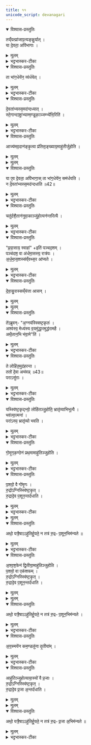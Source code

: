 ```yaml
---
title: ११
unicode_script: devanagari
---
```


<details open><summary>विश्वास-प्रस्तुतिः</summary>

तय्ँयत्प्रा॑जाप॒त्यङ्कु॒र्यात् ।  
या दे॒वता॒ अपि॑भागाः ।  
</details>

<details><summary>मूलम्</summary>

तय्ँयत्प्रा॑जाप॒त्यङ्कु॒र्यात् ।  
या दे॒वता॒ अपि॑भागाः ।  
</details>

<details><summary>भट्टभास्कर-टीका</summary>

1वैश्वदेवो वा इति ॥ प्राजापत्यमेव यदि कुर्यात् या अन्या देवता अपिभागाः संभावितभागाः । संभावनायामपिशब्दः ।  
</details>

<details open><summary>विश्वास-प्रस्तुतिः</summary>

ता भा॑ग॒धेये॑न॒ व्य॑र्धयेत् ।  
</details>

<details><summary>मूलम्</summary>

ता भा॑ग॒धेये॑न॒ व्य॑र्धयेत् ।  
</details>

<details><summary>भट्टभास्कर-टीका</summary>

ताः भागधेयेन आत्मीयेन व्यर्धयेत् वियोजयेत् ।  
</details>

<details open><summary>विश्वास-प्रस्तुतिः</summary>

दे॒वता॑भ्यस्स॒मद॑न्दध्यात् ।  
स्ते॒गान्दꣵष्ट्रा॑भ्याम्म॒ण्डूका॒ञ्जम्भ्ये॑भि॒रिति॑ ।  
</details>

<details><summary>मूलम्</summary>

दे॒वता॑भ्यस्स॒मद॑न्दध्यात् ।  
स्ते॒गान्दꣵष्ट्रा॑भ्याम्म॒ण्डूका॒ञ्जम्भ्ये॑भि॒रिति॑ ।  
</details>

<details><summary>भट्टभास्कर-टीका</summary>

ततो देवताभ्यः समदं कलहं दध्यात् उत्पादयेत् सह माद्यन्त्यस्यामिति समत् कलहः, अधिकरणे संपदादित्वात् क्विप् । स्तेगादिभ्यो होमस्सर्वा देवतास्समर्धयति समृद्धभागाः करोति ।  
</details>

<details open><summary>विश्वास-प्रस्तुतिः</summary>

आज्य॑मव॒दान॑ङ्कृ॒त्वा प्र॑तिस॒ङ्ख्याय॒माहु॑तीर्जुहोति ।  
</details>

<details><summary>मूलम्</summary>

आज्य॑मव॒दान॑ङ्कृ॒त्वा प्र॑तिस॒ङ्ख्याय॒माहु॑तीर्जुहोति ।  
</details>


<details><summary>मूलम्</summary>

या ए॒व दे॒वता॒ अपि॑भागाः ।  
ता भा॑ग॒धेये॑न॒ सम॑र्धयति ।  
</details>

<details open><summary>विश्वास-प्रस्तुतिः</summary>

या ए॒व दे॒वता॒ अपि॑भागा॒स् ता भा॑ग॒धेये॑न॒ सम॑र्धयति ।  
न दे॒वता॑भ्यस्स॒मद॑न्दधाति ॥42॥  
</details>

<details><summary>मूलम्</summary>

या ए॒व दे॒वता॒ अपि॑भागा॒स् ता भा॑ग॒धेये॑न॒ सम॑र्धयति ।  
न दे॒वता॑भ्यस्स॒मद॑न्दधाति ॥42॥  
</details>

<details><summary>भट्टभास्कर-टीका</summary>

आज्यमवदानं अवदानप्रमाणं कृत्वा गृहीत्वा आहुतीर्जुहोति प्रतिसंख्यायं प्रतिसंख्याय 'ख्या प्रकथने' प्रत्येकं सम्यक्कथयित्वा मन्त्रान् जुहोति प्रतिमन्त्रमिति यावत् । आभीक्ष्ण्ये णमुल्, 'आतो युक्विण्कृतोः' इति युक् ॥
</details>

<details open><summary>विश्वास-प्रस्तुतिः</summary>

चतु॑र्दशै॒तान॑नुवा॒काञ्जु॑हो॒त्यन॑न्तरित्यै ।  
</details>

<details><summary>मूलम्</summary>

चतु॑र्दशै॒तान॑नुवा॒काञ्जु॑हो॒त्यन॑न्तरित्यै ।  
</details>

<details><summary>भट्टभास्कर-टीका</summary>

2चतुर्दशेति ॥ हविष्षु हुतेषु नारिष्ठान् हुत्वा एतैश्चतुर्दशानुवाकैश्शरीरहोमान् जुहोति । अनन्तरित्यै कस्याश्चिदपि देवताया अनन्तर्हितत्वाय ।  
</details>

<details open><summary>विश्वास-प्रस्तुतिः</summary>

"प्र॒या॒साय॒ स्वाहा॑" +इति॑ पञ्चद॒शम् ।  
पञ्च॑दश॒ वा अ॑र्धमा॒सस्य॒ रात्र॑यः ।  
अ॒र्ध॒मा॒स॒शस्स॑व्ँवथ्स॒र आ॑प्यते ।  
</details>

<details><summary>मूलम्</summary>

"प्र॒या॒साय॒ स्वाहा॑" +इति॑ पञ्चद॒शम् ।  
पञ्च॑दश॒ वा अ॑र्धमा॒सस्य॒ रात्र॑यः ।  
अ॒र्ध॒मा॒स॒शस्स॑व्ँवथ्स॒र आ॑प्यते ।  
</details>

<details><summary>भट्टभास्कर-टीका</summary>

पञ्चदशमिति । क्रमप्राप्तं 'द्यौस्ते पृष्ठं' इति हित्वा 'प्रयासाय' इति पञ्चदशस्यानुवाकस्य स्थाने जुहोति तत्संख्याद्वारेण संवत्सराप्तौ संवत्सरनिलयास्सर्वा देवताः प्रीता भवन्ति ।  
ततः 'चित्तं सन्तानेन' इति षोडशं हुत्वा 'द्यौस्ते पृष्ठं' इति सप्तदशः कार्यः ॥
</details>

<details open><summary>विश्वास-प्रस्तुतिः</summary>

दे॒वा॒सु॒रास्सय्ँय॑त्ता आसन् ।  
</details>

<details><summary>मूलम्</summary>

दे॒वा॒सु॒रास्सय्ँय॑त्ता आसन् ।  
</details>


<details><summary>मूलम्</summary>

ते॑ऽब्रुवन्न॒ग्नय॑स्स्विष्ट॒कृतः॑ ।  
अश्व॑स्य॒ मेध्य॑स्य व॒यमु॑द्धा॒रमुद्ध॑रामहै ।  
अथै॒तान॒भि भ॑वा॒मेति॑ ।
</details>

<details open><summary>विश्वास-प्रस्तुतिः</summary>

ते॑ऽब्रुवन्- "अ॒ग्नय॑स्स्विष्ट॒कृतः॑ ।  
अश्व॑स्य॒ मेध्य॑स्य व॒यमु॑द्धा॒रमुद्ध॑रामहै ।  
अथै॒तान॒भि भ॑वा॒मे"ति॑ ।  
</details>

<details><summary>मूलम्</summary>

ते॑ऽब्रुवन्- "अ॒ग्नय॑स्स्विष्ट॒कृतः॑ ।  
अश्व॑स्य॒ मेध्य॑स्य व॒यमु॑द्धा॒रमुद्ध॑रामहै ।  
अथै॒तान॒भि भ॑वा॒मे"ति॑ ।  
</details>

<details><summary>भट्टभास्कर-टीका</summary>

3देवासुरा इत्यादि ॥ देवासुरेषु संयत्तेषु ये अश्वमेधस्य त्रयः स्विष्टकृतः तेऽब्रुवन् अस्य मेध्यस्याश्वस्य संबन्धि किंचिद्द्रव्यं वयमुद्धारं आत्मीयभागादधिकं भागं उद्धरामहै तत एतान् असुरान् अभिभवामेति ।  
</details>

<details open><summary>विश्वास-प्रस्तुतिः</summary>

ते लोहि॑त॒मुद॑हरन्त ।  
ततो॑ दे॒वा अभ॑वन्न् ॥43॥  
पराऽसु॑राः ।  
</details>

<details><summary>मूलम्</summary>

ते लोहि॑त॒मुद॑हरन्त ।  
ततो॑ दे॒वा अभ॑वन्न् ॥43॥  
पराऽसु॑राः ।  
</details>

<details><summary>भट्टभास्कर-टीका</summary>

अथ देवैरनुज्ञाते लोहितं अश्वस्य उदहरन्त अधिकं गृहीतवन्तः ।  
</details>

<details open><summary>विश्वास-प्रस्तुतिः</summary>

यथ्स्वि॑ष्ट॒कृद्भ्यो॒ लोहि॑तञ्जु॒होति॒ भ्रातृ॑व्याभिभूत्यै ।  
भव॑त्या॒त्मना॑ ।  
परा॑ऽस्य॒ भ्रातृ॑व्यो भवति ।  
</details>

<details><summary>मूलम्</summary>

यथ्स्वि॑ष्ट॒कृद्भ्यो॒ लोहि॑तञ्जु॒होति॒ भ्रातृ॑व्याभिभूत्यै ।  
भव॑त्या॒त्मना॑ ।  
परा॑ऽस्य॒ भ्रातृ॑व्यो भवति ।  
</details>

<details><summary>भट्टभास्कर-टीका</summary>

तस्मात् स्विष्टकृद्भ्यो लोहितहोमो भ्रातृव्याभिभूत्यै भवति ॥
</details>

<details open><summary>विश्वास-प्रस्तुतिः</summary>

गो॒मृ॒ग॒क॒ण्ठेन॑ प्रथ॒मामाहु॑तिञ्जुहोति ।  
</details>

<details><summary>मूलम्</summary>

गो॒मृ॒ग॒क॒ण्ठेन॑ प्रथ॒मामाहु॑तिञ्जुहोति ।  
</details>

<details><summary>भट्टभास्कर-टीका</summary>

4गोमृगकण्ठेनेत्यादि ॥ उक्तो गोमृगः । तस्य कण्ठे बिले अश्वस्य लोहितमानीय तेन प्रथमामाहुतिं जुहोति पशुसिद्धि हेतुत्वात् ।  
</details>

<details open><summary>विश्वास-प्रस्तुतिः</summary>

प॒शवो॒ वै गो॑मृ॒गः ।  
रु॒द्रो॑ऽग्निस्स्वि॑ष्ट॒कृत् ।  
रु॒द्रादे॒व प॒शून॒न्तर्द॑धाति ।  
</details>

<details><summary>मूलम्</summary>

प॒शवो॒ वै गो॑मृ॒गः ।  
रु॒द्रो॑ऽग्निस्स्वि॑ष्ट॒कृत् ।  
रु॒द्रादे॒व प॒शून॒न्तर्द॑धाति ।  
</details>

<details><summary>भट्टभास्कर-टीका</summary>

पशवो गोमृगः । स्वयं रुद्र एव स्विष्टकृदग्निः तद्रूपेणाविर्भावात् । तस्मादनेन होमो रुद्रात्पशूनन्तर्दधाति दर्शनपथादपनयति ।  
</details>


<details><summary>मूलम्</summary>

अथो॒ यत्रै॒षाऽऽहु॑तिर्हू॒यते॑ ।  
न तत्र॑ रु॒द्रᳶ प॒शून॒भिम॑न्यते ॥44॥
</details>

<details open><summary>विश्वास-प्रस्तुतिः</summary>

अथो॒ यत्रै॒षाऽऽहु॑तिर्हू॒यते॒ न तत्र॑ रु॒द्रᳶ प॒शून॒भिम॑न्यते ॥
</details>

<details><summary>मूलम्</summary>

अथो॒ यत्रै॒षाऽऽहु॑तिर्हू॒यते॒ न तत्र॑ रु॒द्रᳶ प॒शून॒भिम॑न्यते ॥
</details>

<details><summary>भट्टभास्कर-टीका</summary>

अथो अपिच यत्रैषाऽऽहुतिः गोमृगकण्ठेन रुद्रात्मने स्विष्टकृते हूयते तत्र देशे रुद्रोऽपि पशून् नाभिमन्यते हन्तुमना न बुध्यते ॥
</details>

<details open><summary>विश्वास-प्रस्तुतिः</summary>

अ॒श्व॒श॒फेन॑ द्वि॒तीया॒माहु॑तिञ्जुहोति ।  
प॒शवो॒ वा एक॑शफम् ।  
रु॒द्रो॑ऽग्निस्स्वि॑ष्ट॒कृत् ।  
रु॒द्रादे॒व प॒शून॒न्तर्द॑धाति ।  
</details>

<details><summary>मूलम्</summary>

अ॒श्व॒श॒फेन॑ द्वि॒तीया॒माहु॑तिञ्जुहोति ।  
प॒शवो॒ वा एक॑शफम् ।  
रु॒द्रो॑ऽग्निस्स्वि॑ष्ट॒कृत् ।  
रु॒द्रादे॒व प॒शून॒न्तर्द॑धाति ।  
</details>


<details><summary>मूलम्</summary>

अथो॒ यत्रै॒षाऽऽहु॑तिर्हू॒यते॑ ।  
न तत्र॑ रु॒द्रᳶ प॒शून॒भिम॑न्यते ।  
</details>

<details open><summary>विश्वास-प्रस्तुतिः</summary>

अथो॒ यत्रै॒षाऽऽहु॑तिर्हू॒यते॒ न तत्र॑ रु॒द्रᳶ प॒शून॒भिम॑न्यते ।  
</details>

<details><summary>मूलम्</summary>

अथो॒ यत्रै॒षाऽऽहु॑तिर्हू॒यते॒ न तत्र॑ रु॒द्रᳶ प॒शून॒भिम॑न्यते ।  
</details>

<details><summary>भट्टभास्कर-टीका</summary>

5अश्वशफेनेत्यादि ॥ अश्वशफं बिलयुक्तं कृत्वा लोहितमवदाय जुहोति । गतमन्यत् ॥
</details>

<details open><summary>विश्वास-प्रस्तुतिः</summary>

अ॒य॒स्मये॑न कम॒ण्डलु॑ना तृ॒तीया॑म् ।  
</details>

<details><summary>मूलम्</summary>

अ॒य॒स्मये॑न कम॒ण्डलु॑ना तृ॒तीया॑म् ।  
</details>

<details><summary>भट्टभास्कर-टीका</summary>

6अयस्मयेनेत्यादि ॥ भत्वाद्रुत्वाभावः ।  
</details>

<details open><summary>विश्वास-प्रस्तुतिः</summary>

आहु॑तिञ्जुहोत्याया॒स्यो॑ वै प्र॒जाः ।  
रु॒द्रो॑ऽग्निस्स्वि॑ष्ट॒कृत् ।  
रु॒द्रादे॒व प्र॒जा अ॒न्तर्द॑धाति ।  
</details>

<details><summary>मूलम्</summary>

आहु॑तिञ्जुहोत्याया॒स्यो॑ वै प्र॒जाः ।  
रु॒द्रो॑ऽग्निस्स्वि॑ष्ट॒कृत् ।  
रु॒द्रादे॒व प्र॒जा अ॒न्तर्द॑धाति ।  
</details>


<details><summary>मूलम्</summary>

अथो॒ यत्रै॒षाऽऽहु॑तिर्हू॒यते॑ ।  
न तत्र॑ रु॒द्रᳶ प्र॒जा अ॒भिम॑न्यते ॥45॥  
</details>

<details open><summary>विश्वास-प्रस्तुतिः</summary>

अथो॒ यत्रै॒षाऽऽहु॑तिर्हू॒यते॒ न तत्र॑ रु॒द्रᳶ प्र॒जा अ॒भिम॑न्यते ॥
</details>

<details><summary>मूलम्</summary>

अथो॒ यत्रै॒षाऽऽहु॑तिर्हू॒यते॒ न तत्र॑ रु॒द्रᳶ प्र॒जा अ॒भिम॑न्यते ॥
</details>

<details><summary>भट्टभास्कर-टीका</summary>

आयास्य इति । अयास्येन सृष्टाः । उदात्तनिवृत्तिस्वरेण ङीप उदात्तत्वात् - 'उदात्तस्वरितयोर्यणः' इति विभक्तिस्स्वर्यते । गतमन्यत् । प्रजा इति विशेषः ॥

इति तृतीये नवमे एकादशोऽनुवाकः ॥  

</details>

